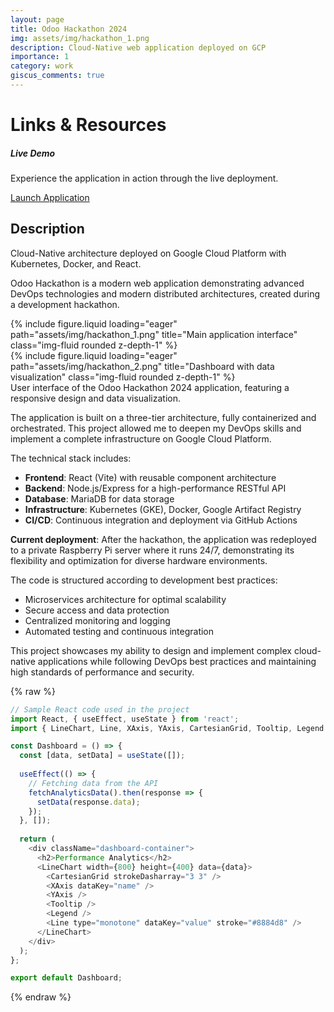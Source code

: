 ```yaml
---
layout: page
title: Odoo Hackathon 2024
img: assets/img/hackathon_1.png
description: Cloud-Native web application deployed on GCP
importance: 1
category: work
giscus_comments: true
---
```


# Links & Resources

  <div class="col-sm-6">
    <div class="card">
      <div class="card-body">
        <h5 class="card-title">Live Demo</h5>
        <p class="card-text">Experience the application in action through the live deployment.</p>
        <a href="https://prime-garfish-currently.ngrok-free.app/" target="_blank" class="btn btn-success">
          <i class="fas fa-external-link-alt"></i> Launch Application
        </a>
      </div>
    </div>
  </div>

## Description

Cloud-Native architecture deployed on Google Cloud Platform with Kubernetes, Docker, and React.

Odoo Hackathon is a modern web application demonstrating advanced DevOps technologies and modern distributed architectures, created during a development hackathon.

<div class="row">
    <div class="col-sm mt-3 mt-md-0">
        {% include figure.liquid loading="eager" path="assets/img/hackathon_1.png" title="Main application interface" class="img-fluid rounded z-depth-1" %}
    </div>
    <div class="col-sm mt-3 mt-md-0">
        {% include figure.liquid loading="eager" path="assets/img/hackathon_2.png" title="Dashboard with data visualization" class="img-fluid rounded z-depth-1" %}
    </div>
</div>
<div class="caption">
    User interface of the Odoo Hackathon 2024 application, featuring a responsive design and data visualization.
</div>

The application is built on a three-tier architecture, fully containerized and orchestrated. This project allowed me to deepen my DevOps skills and implement a complete infrastructure on Google Cloud Platform.

The technical stack includes:

- **Frontend**: React (Vite) with reusable component architecture
- **Backend**: Node.js/Express for a high-performance RESTful API
- **Database**: MariaDB for data storage
- **Infrastructure**: Kubernetes (GKE), Docker, Google Artifact Registry
- **CI/CD**: Continuous integration and deployment via GitHub Actions

**Current deployment**: After the hackathon, the application was redeployed to a private Raspberry Pi server where it runs 24/7, demonstrating its flexibility and optimization for diverse hardware environments.

The code is structured according to development best practices:

- Microservices architecture for optimal scalability
- Secure access and data protection
- Centralized monitoring and logging
- Automated testing and continuous integration

This project showcases my ability to design and implement complex cloud-native applications while following DevOps best practices and maintaining high standards of performance and security.

{% raw %}

```javascript
// Sample React code used in the project
import React, { useEffect, useState } from 'react';
import { LineChart, Line, XAxis, YAxis, CartesianGrid, Tooltip, Legend } from 'recharts';

const Dashboard = () => {
  const [data, setData] = useState([]);
  
  useEffect(() => {
    // Fetching data from the API
    fetchAnalyticsData().then(response => {
      setData(response.data);
    });
  }, []);
  
  return (
    <div className="dashboard-container">
      <h2>Performance Analytics</h2>
      <LineChart width={800} height={400} data={data}>
        <CartesianGrid strokeDasharray="3 3" />
        <XAxis dataKey="name" />
        <YAxis />
        <Tooltip />
        <Legend />
        <Line type="monotone" dataKey="value" stroke="#8884d8" />
      </LineChart>
    </div>
  );
};

export default Dashboard;
```

{% endraw %}
